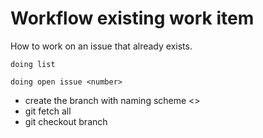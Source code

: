# Workflow existing work item

How to work on an issue that already exists.

`doing list`

`doing open issue <number>`

- create the branch with naming scheme <>
- git fetch all
- git checkout branch

